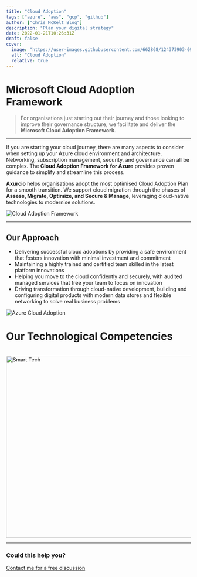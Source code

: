```yaml
---
title: "Cloud Adoption"
tags: ["azure", "aws", "gcp", "github"]
author: ["Chris McKelt Blog"]
description: "Plan your digital strategy"
date: 2022-01-21T10:26:31Z
draft: false
cover:
  image: "https://user-images.githubusercontent.com/662868/124373903-0972fc80-dcc9-11eb-80ad-0c6c32d8fc44.png"
  alt: "Cloud Adoption"
  relative: true
---
```


# Microsoft Cloud Adoption Framework

> For organisations just starting out their journey and those looking to improve their governance structure, we facilitate and deliver the **Microsoft Cloud Adoption Framework**.

---

If you are starting your cloud journey, there are many aspects to consider when setting up your Azure cloud environment and architecture.
Networking, subscription management, security, and governance can all be complex. The **Cloud Adoption Framework for Azure** provides proven guidance to simplify and streamline this process.

**Axurcio** helps organisations adopt the most optimised Cloud Adoption Plan for a smooth transition.
We support cloud migration through the phases of **Assess, Migrate, Optimize, and Secure & Manage**, leveraging cloud-native technologies to modernise solutions.

![Cloud Adoption Framework](https://user-images.githubusercontent.com/662868/124373903-0972fc80-dcc9-11eb-80ad-0c6c32d8fc44.png)

---

## Our Approach

- Delivering successful cloud adoptions by providing a safe environment that fosters innovation with minimal investment and commitment
- Maintaining a highly trained and certified team skilled in the latest platform innovations
- Helping you move to the cloud confidently and securely, with audited managed services that free your team to focus on innovation
- Driving transformation through cloud-native development, building and configuring digital products with modern data stores and flexible networking to solve real business problems

![Azure Cloud Adoption](https://user-images.githubusercontent.com/662868/124373654-b7c97280-dcc6-11eb-9a65-3ff203a46b33.jpg)

# Our Technological Competencies

<br />
<img width="878" height="497" alt="Smart Tech" src="https://github.com/user-attachments/assets/0863a4fa-501b-46ff-8433-e7ee246ded48" />
<br />
<hr />

### Could this help you?

[Contact me for a free discussion](https://smarttechventures.au/contact/)
